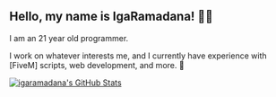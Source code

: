 ## Hello, my name is IgaRamadana! 👋🏼

I am an 21 year old programmer.

I work on whatever interests me, and I currently have experience with [FiveM] scripts, web development, and more. 🔧

<a href="https://github.com/igaramadana/github-readme-stats">
<picture>
  <source media="(prefers-color-scheme: dark)" srcset="https://github-readme-stats.vercel.app/api?username=igaramadana&theme=dark">
  <img src="https://github-readme-stats.vercel.app/api?username=igaramadana" alt="igaramadana's GitHub Stats">
</picture></a>
